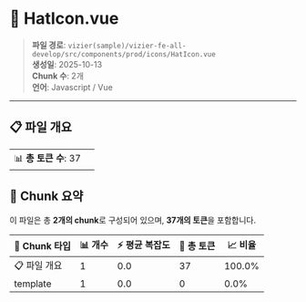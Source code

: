 # 📄 HatIcon.vue

> **파일 경로**: `vizier(sample)/vizier-fe-all-develop/src/components/prod/icons/HatIcon.vue`  
> **생성일**: 2025-10-13  
> **Chunk 수**: 2개  
> **언어**: Javascript / Vue
---


## 📋 파일 개요

| | |
|--|--|
| 📊 **총 토큰 수**: 37 |  |






## 🧩 Chunk 요약

이 파일은 총 **2개의 chunk**로 구성되어 있으며, **37개의 토큰**을 포함합니다.

| 🧩 Chunk 타입 | 📊 개수 | ⚡ 평균 복잡도 | 📝 총 토큰 | 📈 비율 |
|---------------|--------|-------------|----------|--------|
| 📋 파일 개요 | 1 | 0.0 | 37 | 100.0% |
| template | 1 | 0.0 | 0 | 0.0% |

